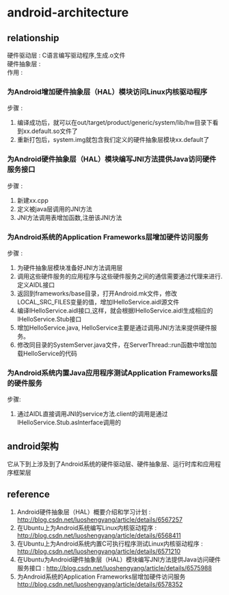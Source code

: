 # android-architecture

## relationship
硬件驱动层 : C语言编写驱动程序,生成.o文件  
硬件抽象层 :   
作用 :   
### 为Android增加硬件抽象层（HAL）模块访问Linux内核驱动程序
步骤 : 
1. 编译成功后，就可以在out/target/product/generic/system/lib/hw目录下看到xx.default.so文件了
2. 重新打包后，system.img就包含我们定义的硬件抽象层模块xx.default了

### 为Android硬件抽象层（HAL）模块编写JNI方法提供Java访问硬件服务接口
步骤 : 
1. 新建xx.cpp
2. 定义被java层调用的JNI方法
3. JNI方法调用表增加函数,注册该JNI方法

### 为Android系统的Application Frameworks层增加硬件访问服务
步骤 :
1. 为硬件抽象层模块准备好JNI方法调用层
2. 调用这些硬件服务的应用程序与这些硬件服务之间的通信需要通过代理来进行.定义AIDL接口
3. 返回到frameworks/base目录，打开Android.mk文件，修改LOCAL_SRC_FILES变量的值，增加IHelloService.aidl源文件
4. 编译IHelloService.aidl接口,这样，就会根据IHelloService.aidl生成相应的IHelloService.Stub接口
5. 增加HelloService.java,   HelloService主要是通过调用JNI方法来提供硬件服务。
6. 修改同目录的SystemServer.java文件，在ServerThread::run函数中增加加载HelloService的代码

### 为Android系统内置Java应用程序测试Application Frameworks层的硬件服务
步骤: 
1. 通过AIDL直接调用JNI的service方法.client的调用是通过IHelloService.Stub.asInterface调用的

## android架构
它从下到上涉及到了Android系统的硬件驱动层、硬件抽象层、运行时库和应用程序框架层

## reference 
1. Android硬件抽象层（HAL）概要介绍和学习计划 : 
http://blog.csdn.net/luoshengyang/article/details/6567257
2. 在Ubuntu上为Android系统编写Linux内核驱动程序 : 
http://blog.csdn.net/luoshengyang/article/details/6568411
3. 在Ubuntu上为Android系统内置C可执行程序测试Linux内核驱动程序 : 
http://blog.csdn.net/luoshengyang/article/details/6571210
4. 在Ubuntu为Android硬件抽象层（HAL）模块编写JNI方法提供Java访问硬件服务接口 : 
http://blog.csdn.net/luoshengyang/article/details/6575988
5. 为Android系统的Application Frameworks层增加硬件访问服务
http://blog.csdn.net/luoshengyang/article/details/6578352

